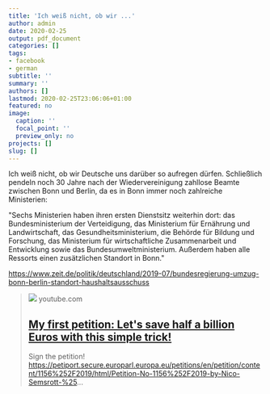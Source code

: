 ```yaml
---
title: 'Ich weiß nicht, ob wir ...'
author: admin
date: 2020-02-25
output: pdf_document
categories: []
tags:
- facebook
- german
subtitle: ''
summary: ''
authors: []
lastmod: 2020-02-25T23:06:06+01:00
featured: no
image:
  caption: ''
  focal_point: ''
  preview_only: no
projects: []
slug: []
---
```

Ich weiß nicht, ob wir Deutsche uns darüber so aufregen dürfen. Schließlich pendeln noch 30 Jahre nach der Wiedervereinigung zahllose Beamte zwischen Bonn und Berlin, da es in Bonn immer noch zahlreiche Ministerien:

"Sechs Ministerien haben ihren ersten Dienstsitz weiterhin dort: das Bundesministerium der Verteidigung, das Ministerium für Ernährung und Landwirtschaft, das Gesundheitsministerium, die Behörde für Bildung und Forschung, das Ministerium für wirtschaftliche Zusammenarbeit und Entwicklung sowie das Bundesumweltministerium. Außerdem haben alle Ressorts einen zusätzlichen Standort in Bonn."

https://www.zeit.de/politik/deutschland/2019-07/bundesregierung-umzug-bonn-berlin-standort-haushaltsausschuss
> [![](https://i.ytimg.com/vi/6pxK1zUyAb0/maxresdefault.jpg)](https://www.youtube.com/watch?v=6pxK1zUyAb0)
> youtube.com
> ## [My first petition: Let's save half a billion Euros with this simple trick!](https://www.youtube.com/watch?v=6pxK1zUyAb0)
>
>Sign the petition! https://petiport.secure.europarl.europa.eu/petitions/en/petition/content/1156%252F2019/html/Petition-No-1156%252F2019-by-Nico-Semsrott-%25...

